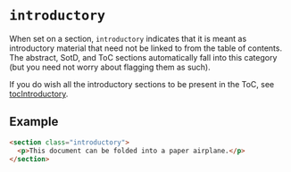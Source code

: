 # `introductory`

When set on a section, `introductory` indicates that it is meant as introductory material that need not be linked to from the table of contents. The abstract, SotD, and ToC sections automatically fall into this category (but you need not worry about flagging them as such).

If you do wish all the introductory sections to be present in the ToC, see [tocIntroductory](tocIntroductory).

## Example

```html
<section class="introductory">
  <p>This document can be folded into a paper airplane.</p>
</section>
```
